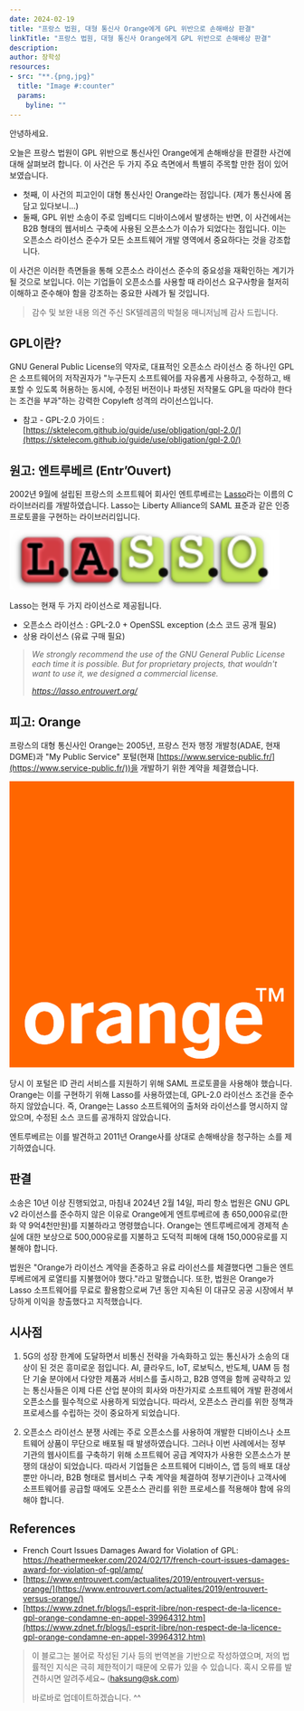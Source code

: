 ```yaml
---
date: 2024-02-19
title: "프랑스 법원, 대형 통신사 Orange에게 GPL 위반으로 손해배상 판결"
linkTitle: "프랑스 법원, 대형 통신사 Orange에게 GPL 위반으로 손해배상 판결"
description: 
author: 장학성
resources:
- src: "**.{png,jpg}"
  title: "Image #:counter"
  params:
    byline: ""
---
```



안녕하세요. 

오늘은 프랑스 법원이 GPL 위반으로 통신사인 Orange에게 손해배상을 판결한 사건에 대해 살펴보려 합니다. 이 사건은 두 가지 주요 측면에서 특별히 주목할 만한 점이 있어 보였습니다. 

- 첫째, 이 사건의 피고인이 대형 통신사인 Orange라는 점입니다. (제가 통신사에 몸 담고 있다보니...)
- 둘째, GPL 위반 소송이 주로 임베디드 디바이스에서 발생하는 반면, 이 사건에서는 B2B 형태의 웹서비스 구축에 사용된 오픈소스가 이슈가 되었다는 점입니다. 이는 오픈소스 라이선스 준수가 모든 소프트웨어 개발 영역에서 중요하다는 것을 강조합니다.

이 사건은 이러한 측면들을 통해 오픈소스 라이선스 준수의 중요성을 재확인하는 계기가 될 것으로 보입니다. 이는 기업들이 오픈소스를 사용할 때 라이선스 요구사항을 철저히 이해하고 준수해야 함을 강조하는 중요한 사례가 될 것입니다. 

> 감수 및 보완 내용 의견 주신 SK텔레콤의 박철웅 매니저님께 감사 드립니다. 

## GPL이란?

GNU General Public License의 약자로, 대표적인 오픈소스 라이선스 중 하나인 GPL은 소프트웨어의 저작권자가 "누구든지 소프트웨어를 자유롭게 사용하고, 수정하고, 배포할 수 있도록 허용하는 동시에, 수정된 버전이나 파생된 저작물도 GPL을 따라야 한다는 조건을 부과"하는 강력한 Copyleft 성격의 라이선스입니다. 

- 참고 - GPL-2.0 가이드 : [https://sktelecom.github.io/guide/use/obligation/gpl-2.0/](https://sktelecom.github.io/guide/use/obligation/gpl-2.0/)

## 원고: 엔트루베르 (Entr’Ouvert)

2002년 9월에 설립된 프랑스의 소프트웨어 회사인 엔트루베르는 [Lasso](https://lasso.entrouvert.org)라는 이름의 C 라이브러리를 개발하였습니다. Lasso는 Liberty Alliance의 SAML 표준과 같은 인증 프로토콜을 구현하는 라이브러리입니다.

![lasso](./featured_lasso.png)

Lasso는 현재 두 가지 라이선스로 제공됩니다. 

- 오픈소스 라이선스 : GPL-2.0 + OpenSSL exception (소스 코드 공개 필요)
- 상용 라이선스 (유료 구매 필요)

> *We strongly recommend the use of the GNU General Public License each time it is possible. But for proprietary projects, that wouldn't want to use it, we designed a commercial license.*
>
> *https://lasso.entrouvert.org/*

## 피고: Orange

프랑스의 대형 통신사인 Orange는 2005년, 프랑스 전자 행정 개발청(ADAE, 현재 DGME)과 "My Public Service" 포털(현재 [https://www.service-public.fr/](https://www.service-public.fr/))을 개발하기 위한 계약을 체결했습니다.

![orange](./orange.png)

당시 이 포털은 ID 관리 서비스를 지원하기 위해 SAML 프로토콜을 사용해야 했습니다. Orange는 이를 구현하기 위해 Lasso를 사용하였는데, GPL-2.0 라이선스 조건을 준수하지 않았습니다. 즉, Orange는 Lasso 소프트웨어의 출처와 라이선스를 명시하지 않았으며, 수정된 소스 코드를 공개하지 않았습니다.

엔트루베르는 이를 발견하고 2011년 Orange사를 상대로 손해배상을 청구하는 소를 제기하였습니다.

## 판결
 
소송은 10년 이상 진행되었고, 마침내 2024년 2월 14일, 파리 항소 법원은 GNU GPL v2 라이선스를 준수하지 않은 이유로 Orange에게 엔트루베르에 총 650,000유로(한화 약 9억4천만원)를 지불하라고 명령했습니다. Orange는 엔트루베르에게 경제적 손실에 대한 보상으로 500,000유로를 지불하고 도덕적 피해에 대해 150,000유로를 지불해야 합니다.

법원은 "Orange가 라이선스 계약을 존중하고 유료 라이선스를 체결했다면 그들은 엔트루베르에게 로열티를 지불했어야 했다."라고 말했습니다. 또한, 법원은 Orange가 Lasso 소프트웨어를 무료로 활용함으로써 7년 동안 지속된 이 대규모 공공 시장에서 부당하게 이익을 창출했다고 지적했습니다.

## 시사점

1. 5G의 성장 한계에 도달하면서 비통신 전략을 가속화하고 있는 통신사가 소송의 대상이 된 것은 흥미로운 점입니다. AI, 클라우드, IoT, 로보틱스, 반도체, UAM 등 첨단 기술 분야에서 다양한 제품과 서비스를 출시하고, B2B 영역을 함께 공략하고 있는 통신사들은 이제 다른 산업 분야의 회사와 마찬가지로 소프트웨어 개발 환경에서 오픈소스를 필수적으로 사용하게 되었습니다. 따라서, 오픈소스 관리를 위한 정책과 프로세스를 수립하는 것이 중요하게 되었습니다.

2. 오픈소스 라이선스 분쟁 사례는 주로 오픈소스를 사용하여 개발한 디바이스나 소프트웨어 상품이 무단으로 배포될 때 발생하였습니다. 그러나 이번 사례에서는 정부 기관의 웹사이트를 구축하기 위해 소프트웨어 공급 계약자가 사용한 오픈소스가 분쟁의 대상이 되었습니다. 따라서 기업들은 소프트웨어 디바이스, 앱 등의 배포 대상뿐만 아니라, B2B 형태로 웹서비스 구축 계약을 체결하여 정부기관이나 고객사에 소프트웨어를 공급할 때에도 오픈소스 관리를 위한 프로세스를 적용해야 함에 유의해야 합니다.

## References

- French Court Issues Damages Award for Violation of GPL: https://heathermeeker.com/2024/02/17/french-court-issues-damages-award-for-violation-of-gpl/amp/
- [https://www.entrouvert.com/actualites/2019/entrouvert-versus-orange/](https://www.entrouvert.com/actualites/2019/entrouvert-versus-orange/)
- [https://www.zdnet.fr/blogs/l-esprit-libre/non-respect-de-la-licence-gpl-orange-condamne-en-appel-39964312.htm](https://www.zdnet.fr/blogs/l-esprit-libre/non-respect-de-la-licence-gpl-orange-condamne-en-appel-39964312.htm)


> 이 블로그는 불어로 작성된 기사 등의 번역본을 기반으로 작성하였으며, 저의 법률적인 지식은 극히 제한적이기 때문에 오류가 있을 수 있습니다. 
> 혹시 오류를 발견하시면 알려주세요~ (haksung@sk.com) 
> 
> 바로바로 업데이트하겠습니다. ^^